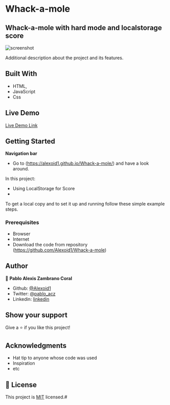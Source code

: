 # Whack-a-mole
## Whack-a-mole with hard mode and localstorage score



![screenshot](./images/screen.png)

Additional description about the project and its features.

## Built With

- HTML,
- JavaScript
- Css
## Live Demo

[Live Demo Link](https://alexoid1.github.io/Whack-a-mole/)


## Getting Started

**Navigation bar**
- Go to (https://alexoid1.github.io/Whack-a-mole/) and have a look around. 



In this project:
- Using LocalStorage for Score
-



To get a local copy  and to set it up and running follow these simple example steps.

### Prerequisites

- Browser
- Internet
- Download the code from repository (https://github.com/Alexoid1/Whack-a-mole)


## Author

👤 **Pablo Alexis Zambrano Coral**

- Github: [@Alexoid1](https://github.com/Alexoid1)
- Twitter: [@pablo_acz](https://twitter.com/pablo_acz)
- Linkedin: [linkedin](https://www.linkedin.com/in/pablo-alexis-zambrano-coral-7a614a189/)



## Show your support

Give a ⭐️ if you like this project!

## Acknowledgments

- Hat tip to anyone whose code was used
- Inspiration
- etc

## 📝 License

This project is [MIT](LICENSE) licensed.#
